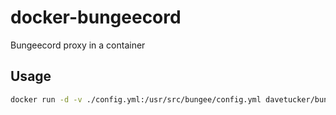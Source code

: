 docker-bungeecord
=================

Bungeecord proxy in a container

## Usage

```bash
docker run -d -v ./config.yml:/usr/src/bungee/config.yml davetucker/bungeecord
```
